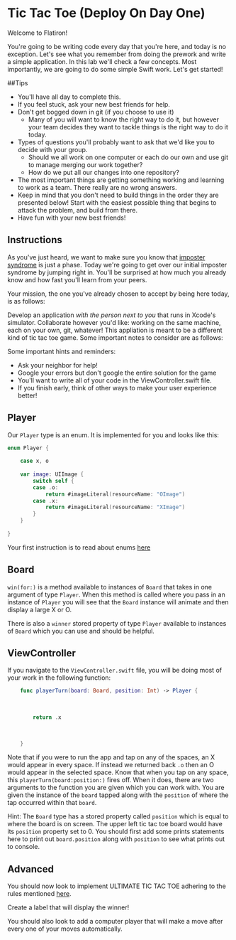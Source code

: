 # Tic Tac Toe (Deploy On Day One)


Welcome to Flatiron! 

You're going to be writing code every day that you're here, and today is no exception. Let's see what you remember from doing the prework and write a simple application. In this lab we'll check a few concepts. Most importantly, we are going to do some simple Swift work. Let's get started!

##Tips

- You'll have all day to complete this.
- If you feel stuck, ask your new best friends for help.
- Don't get bogged down in git (if you choose to use it)
	- Many of you will want to know the right way to do it, but however your team decides they want to tackle things is the right way to do it today.
- Types of questions you'll probably want to ask that we'd like you to decide with your group.
	- Should we all work on one computer or each do our own and use git to manage merging our work together?
	- How do we put all our changes into one repository?
- The most important things are getting something working and learning to work as a team. There really are no wrong answers. 
- Keep in mind that you don't need to build things in the order they are presented below! Start with the easiest possible thing that begins to attack the problem, and build from there.
- Have fun with your new best friends!

## Instructions

As you've just heard, we want to make sure you know that [imposter syndrome](http://en.wikipedia.org/wiki/Impostor_syndrome) is just a phase. Today we're going to get over our initial imposter syndrome by jumping right in. You'll be surprised at how much you already know and how fast you'll learn from your peers.

Your mission, the one you've already chosen to accept by being here today, is as follows:

Develop an application *with the person next to you* that runs in Xcode's simulator. Collaborate however you'd like: working on the same machine, each on your own, git, whatever! This appliation is meant to be a different kind of tic tac toe game. Some important notes to consider are as follows:


Some important hints and reminders:

* Ask your neighbor for help!
* Google your errors but don't google the entire solution for the game
* You'll want to write all of your code in the ViewController.swift file.
* If you finish early, think of other ways to make your user experience better!


## Player

Our `Player` type is an enum. It is implemented for you and looks like this:

```swift
enum Player {
    
    case x, o
    
    var image: UIImage {
        switch self {
        case .o:
            return #imageLiteral(resourceName: "OImage")
        case .x:
            return #imageLiteral(resourceName: "XImage")
        }
    }
    
}
```


Your first instruction is to read about enums [here](https://github.com/learn-co-curriculum/swift-enumerations-reading)




## Board

`win(for:)` is a method available to instances of `Board` that takes in one argument of type `Player`. When this method is called where you pass in an instance of `Player` you will see that the `Board` instance will animate and then display a large X or O.

There is also a `winner` stored property of type `Player` available to instances of `Board` which you can use and should be helpful.

## ViewController
If you navigate to the `ViewController.swift` file, you will be doing most of your work in the following function:

```swift
    func playerTurn(board: Board, position: Int) -> Player {
        
        
        
        return .x
        
        
        
    }
```

Note that if you were to run the app and tap on any of the spaces, an X would appear in every space. If instead we returned back `.o` then an O would appear in the selected space. Know that when you tap on any space, this `playerTurn(board:position:)` fires off. When it does, there are two arguments to the function you are given which you can work with. You are given the instance of the `board` tapped along with the `position` of where the tap occurred within that `board`.

Hint: The `Board` type has a stored property called `position` which is equal to where the board is on screen. The upper left tic tac toe board would have its `position` property set to 0. You should first add some prints statements here to print out `board.position` along with `position` to see what prints out to console.

## Advanced

You should now look to implement ULTIMATE TIC TAC TOE adhering to the rules mentioned [here](https://mathwithbaddrawings.com/2013/06/16/ultimate-tic-tac-toe/).

Create a label that will display the winner!

You should also look to add a computer player that will make a move after every one of your moves automatically.
